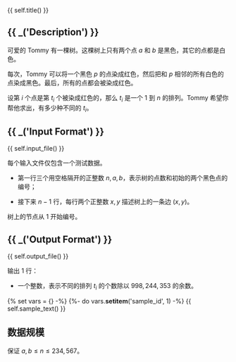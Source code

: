 {{ self.title() }}

## {{ _('Description') }}

可爱的 Tommy 有一棵树。这棵树上只有两个点 $a$ 和 $b$ 是黑色，其它的点都是白色。

每次，Tommy 可以将一个黑色 $p$ 的点染成红色，然后把和 $p$ 相邻的所有白色的点染成黑色。最后，所有的点都会被染成红色。

设第 $i$ 个点是第 $t_i$ 个被染成红色的，那么 $t_i$ 是一个 $1$ 到 $n$ 的排列。Tommy 希望你帮他求出，有多少种不同的 $t_i$。

## {{ _('Input Format') }}

{{ self.input_file() }}

每个输入文件仅包含一个测试数据。

* 第一行三个用空格隔开的正整数 $n,a,b$，表示树的点数和初始的两个黑色点的编号；

* 接下来 $n-1$ 行，每行两个正整数 $x,y$ 描述树上的一条边 $\left( x,y\right)$。

树上的节点从 $1$ 开始编号。

## {{ _('Output Format') }}

{{ self.output_file() }}

输出 $1$ 行：

* 一个整数，表示不同的排列 $t_i$ 的个数除以 $998,244,353$ 的余数。

{% set vars = {} -%}
{%- do vars.__setitem__('sample_id', 1) -%}
{{ self.sample_text() }}


## 数据规模

保证 $a,b\le n\le 234,567$。
